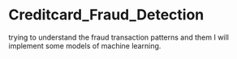 # Creditcard_Fraud_Detection
trying to understand the fraud transaction patterns and them I will implement some models of machine learning.
